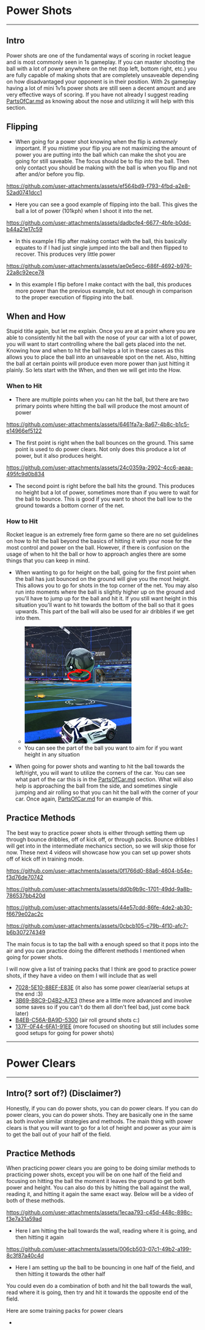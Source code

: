 # Power Shots
---
## Intro

Power shots are one of the fundamental ways of scoring in rocket league and is most commonly seen in 1s gameplay. If you can master shooting the ball with a lot of power anywhere on the net (top left, bottom right, etc.) you are fully capable of making shots that are completely unsaveable depending on how disadvantaged your opponent is in their position. With 2s gameplay having a lot of mini 1v1s power shots are still seen a decent amount and are very effective ways of scoring. If you have not already I suggest reading [PartsOfCar.md](PartsOfCar.md) as knowing about the nose and utilizing it will help with this section.

## Flipping

- When going for a power shot knowing when the flip is *extremely* important. If you mistime your flip you are not maximizing the amount of power you are putting into the ball which can make the shot you are going for still saveable. The focus should be to flip *into* the ball. Then only contact you should be making with the ball is when you flip and not after and/or before you flip.

https://github.com/user-attachments/assets/ef564bd9-f793-4fbd-a2e8-52ad0741dcc1

- Here you can see a good example of flipping into the ball. This gives the ball a lot of power (101kph) when I shoot it into the net.

https://github.com/user-attachments/assets/dadbcfe4-6677-4bfe-b0dd-b44a21e17c59

- In this example I flip after making contact with the ball, this basically equates to if I had just single jumped into the ball and then flipped to recover. This produces very little power

https://github.com/user-attachments/assets/ae0e5ecc-686f-4692-b976-22a8c92ece78

- In this example I flip before I make contact with the ball, this produces more power than the previous example, but not enough in comparison to the proper execution of flipping into the ball.

## When and How

Stupid title again, but let me explain. Once you are at a point where you are able to consistently hit the ball with the nose of your car with a lot of power, you will want to start controlling where the ball gets placed into the net. Knowing how and when to hit the ball helps a lot in these cases as this allows you to place the ball into an unsaveable spot on the net. Also, hitting the ball at certain points will produce even more power than just hitting it plainly. So lets start with the When, and then we will get into the How.

### When to Hit

- There are multiple points when you can hit the ball, but there are two primary points where hitting the ball will produce the most amount of power

https://github.com/user-attachments/assets/6461fa7a-8a67-4b8c-b1c5-e14966ef5122

- The first point is right when the ball bounces on the ground. This same point is used to do power clears. Not only does this produce a lot of power, but it also produces height.

https://github.com/user-attachments/assets/24c0359a-2902-4cc6-aeaa-495fc9d0b834

- The second point is right before the ball hits the ground. This produces no height but a lot of power, sometimes more than if you were to wait for the ball to bounce. This is good if you want to shoot the ball low to the ground towards a bottom corner of the net.

### How to Hit

Rocket league is an extremely free form game so there are no set guidelines on how to hit the ball beyond the basics of hitting it with your nose for the most control and power on the ball. However, if there is confusion on the usage of when to hit the ball or how to approach angles there are some things that you can keep in mind.

- When wanting to go for height on the ball, going for the first point when the ball has just bounced on the ground will give you the most height. This allows you to go for shots in the top corner of the net. You may also run into moments where the ball is slightly higher up on the ground and you'll have to jump up for the ball and hit it. If you still want height in this situation you'll want to hit towards the bottom of the ball so that it goes upwards. This part of the ball will also be used for air dribbles if we get into them.
    - ![Image](media/bottomOfBall.png)
    - You can see the part of the ball you want to aim for if you want height in any situation 

- When going for power shots and wanting to hit the ball towards the left/right, you will want to utilize the corners of the car. You can see what part of the car this is in the [PartsOfCar.md](PartsOfCar.md) section. What will also help is approaching the ball from the side, and sometimes single jumping and air rolling so that you can hit the ball with the corner of your car. Once again, [PartsOfCar.md](PartsOfCar.md) for an example of this.

## Practice Methods

The best way to practice power shots is either through setting them up through bounce dribbles, off of kick off, or through packs. Bounce dribbles I will get into in the intermediate mechanics section, so we will skip those for now. These next 4 videos will showcase how you can set up power shots off of kick off in training mode.

https://github.com/user-attachments/assets/0f1766d0-88a6-4604-b54e-f3d76de70742

https://github.com/user-attachments/assets/dd0b9b9c-1701-49dd-9a8b-786537bb420d

https://github.com/user-attachments/assets/44e57cdd-86fe-4de2-ab30-f6679e02ac2c

https://github.com/user-attachments/assets/0cbcb105-c79b-4f10-afc7-b6b307274349

The main focus is to tap the ball with a enough speed so that it pops into the air and you can practice doing the different methods I mentioned when going for power shots.

I will now give a list of training packs that I think are good to practice power shots, if they have a video on them I will include that as well

- [7028-5E10-88EF-E83E](https://www.youtube.com/watch?v=zuU3xBELMbA) (it also has some power clear/aerial setups at the end :3)
- [3B69-B8C9-D4B2-A7E3](https://www.youtube.com/watch?v=xlREKdyuy7k) (these are a little more advanced and involve some saves so if you can't do them all don't feel bad, just come back later)
- [B4EB-C56A-BA9D-5300](https://www.youtube.com/watch?v=WIdKX7JZQxE) (air roll ground shots c:)
- [137F-0F44-6FA1-91EE](https://www.youtube.com/watch?v=VE1ZnHtKKlA) (more focused on shooting but still includes some good setups for going for power shots)

---
# Power Clears
---
## Intro(? sort of?) (Disclaimer?)

Honestly, if you can do power shots, you can do power clears. If you can do power clears, you can do power shots. They are basically one in the same as both involve similar strategies and methods. The main thing with power clears is that you will want to go for a lot of height and power as your aim is to get the ball out of your half of the field. 

## Practice Methods

When practicing power clears you are going to be doing similar methods to practicing power shots, except you will be on one half of the field and focusing on hitting the ball the moment it leaves the ground to get both power and height. You can also do this by hitting the ball against the wall, reading it, and hitting it again the same exact way. Below will be a video of both of these methods.

https://github.com/user-attachments/assets/1ecaa793-c45d-448c-898c-f3e7a31a59ad

- Here I am hitting the ball towards the wall, reading where it is going, and then hitting it again

https://github.com/user-attachments/assets/006cb503-07c1-49b2-a199-8c3f87a40c4d

- Here I am setting up the ball to be bouncing in one half of the field, and then hitting it towards the other half

You could even do a combination of both and hit the ball towards the wall, read where it is going, then try and hit it towards the opposite end of the field.

Here are some training packs for power clears

-
